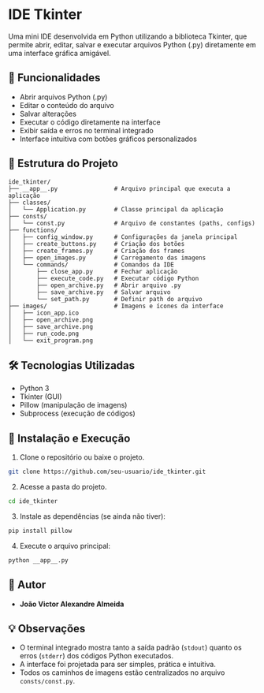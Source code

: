 
# IDE Tkinter

Uma mini IDE desenvolvida em Python utilizando a biblioteca Tkinter, que permite abrir, editar, salvar e executar arquivos Python (.py) diretamente em uma interface gráfica amigável.

## 🚀 Funcionalidades

- Abrir arquivos Python (.py)
- Editar o conteúdo do arquivo
- Salvar alterações
- Executar o código diretamente na interface
- Exibir saída e erros no terminal integrado
- Interface intuitiva com botões gráficos personalizados

## 📁 Estrutura do Projeto

```
ide_tkinter/
├── __app__.py                # Arquivo principal que executa a aplicação
├── classes/
│   └── Application.py        # Classe principal da aplicação
├── consts/
│   └── const.py              # Arquivo de constantes (paths, configs)
├── functions/
│   ├── config_window.py      # Configurações da janela principal
│   ├── create_buttons.py     # Criação dos botões
│   ├── create_frames.py      # Criação dos frames
│   ├── open_images.py        # Carregamento das imagens
│   └── commands/             # Comandos da IDE
│       ├── close_app.py      # Fechar aplicação
│       ├── execute_code.py   # Executar código Python
│       ├── open_archive.py   # Abrir arquivo .py
│       ├── save_archive.py   # Salvar arquivo
│       └── set_path.py       # Definir path do arquivo
├── images/                   # Imagens e ícones da interface
│   ├── icon_app.ico
│   ├── open_archive.png
│   ├── save_archive.png
│   ├── run_code.png
│   └── exit_program.png
```

## 🛠 Tecnologias Utilizadas

- Python 3
- Tkinter (GUI)
- Pillow (manipulação de imagens)
- Subprocess (execução de códigos)

## 💽 Instalação e Execução

1. Clone o repositório ou baixe o projeto.

```bash
git clone https://github.com/seu-usuario/ide_tkinter.git
```

2. Acesse a pasta do projeto.

```bash
cd ide_tkinter
```

3. Instale as dependências (se ainda não tiver):

```bash
pip install pillow
```

4. Execute o arquivo principal:

```bash
python __app__.py
```

## 👥 Autor

- **João Victor Alexandre Almeida**

## 💡 Observações

- O terminal integrado mostra tanto a saída padrão (`stdout`) quanto os erros (`stderr`) dos códigos Python executados.
- A interface foi projetada para ser simples, prática e intuitiva.
- Todos os caminhos de imagens estão centralizados no arquivo `consts/const.py`.
